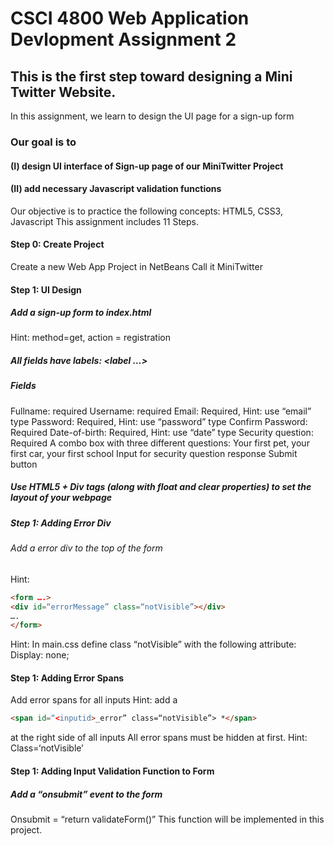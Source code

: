 
# CSCI 4800 Web Application Devlopment Assignment 2
## This is the first step toward designing a Mini Twitter Website.
In this assignment, we learn to design the UI page for a sign-up form

### Our goal is to
#### (I) design UI interface of Sign-up page of our MiniTwitter Project
#### (II) add necessary Javascript validation functions

Our objective is to practice the following concepts:
HTML5, CSS3, Javascript
This assignment includes 11 Steps.

#### Step 0: Create Project
Create a new Web App Project in NetBeans
Call it MiniTwitter

#### Step 1: UI Design
##### Add a sign-up form to index.html 
Hint: method=get, action = registration
##### All fields have labels: <label …></label>
##### Fields
Fullname: required
Username: required
Email: Required, Hint: use “email” type
Password: Required, Hint: use “password” type
Confirm Password: Required
Date-of-birth: Required, Hint: use “date” type
Security question: Required
A combo box with three different questions: Your first pet, your first car, your first school
Input for security question response
Submit button
##### Use HTML5 + Div tags (along with float and clear properties) to set the layout of your webpage

##### Step 1: Adding Error Div 
###### Add a error div to the top of the form
Hint:
```html
<form ….>
<div id=“errorMessage” class=“notVisible”></div>
….
</form>
```
Hint: In main.css define class “notVisible” with the following attribute:
Display: none;

#### Step 1: Adding Error Spans
Add error spans for all inputs
Hint: add a 
```html
<span id=“<inputid>_error” class=“notVisible”> *</span> 
```
at the right side of all inputs
All error spans must be hidden at first.
Hint: Class=‘notVisible’

#### Step 1: Adding Input Validation Function to Form
##### Add a “onsubmit” event to the form
Onsubmit = “return validateForm()”
This function will be implemented in this project.	
